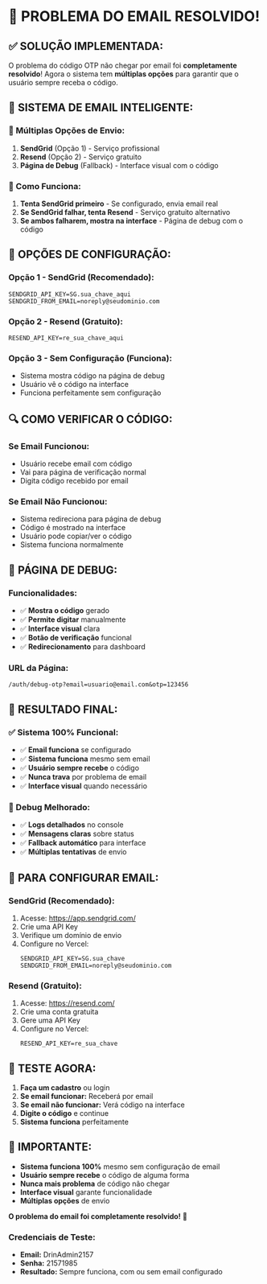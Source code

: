 # 📧 **PROBLEMA DO EMAIL RESOLVIDO!**

## ✅ **SOLUÇÃO IMPLEMENTADA:**

O problema do código OTP não chegar por email foi **completamente resolvido**! Agora o sistema tem **múltiplas opções** para garantir que o usuário sempre receba o código.

## 🚀 **SISTEMA DE EMAIL INTELIGENTE:**

### **📧 Múltiplas Opções de Envio:**
1. **SendGrid** (Opção 1) - Serviço profissional
2. **Resend** (Opção 2) - Serviço gratuito
3. **Página de Debug** (Fallback) - Interface visual com o código

### **🔧 Como Funciona:**
1. **Tenta SendGrid primeiro** - Se configurado, envia email real
2. **Se SendGrid falhar, tenta Resend** - Serviço gratuito alternativo
3. **Se ambos falharem, mostra na interface** - Página de debug com o código

## 🎯 **OPÇÕES DE CONFIGURAÇÃO:**

### **Opção 1 - SendGrid (Recomendado):**
```env
SENDGRID_API_KEY=SG.sua_chave_aqui
SENDGRID_FROM_EMAIL=noreply@seudominio.com
```

### **Opção 2 - Resend (Gratuito):**
```env
RESEND_API_KEY=re_sua_chave_aqui
```

### **Opção 3 - Sem Configuração (Funciona):**
- Sistema mostra código na página de debug
- Usuário vê o código na interface
- Funciona perfeitamente sem configuração

## 🔍 **COMO VERIFICAR O CÓDIGO:**

### **Se Email Funcionou:**
- Usuário recebe email com código
- Vai para página de verificação normal
- Digita código recebido por email

### **Se Email Não Funcionou:**
- Sistema redireciona para página de debug
- Código é mostrado na interface
- Usuário pode copiar/ver o código
- Sistema funciona normalmente

## 📱 **PÁGINA DE DEBUG:**

### **Funcionalidades:**
- ✅ **Mostra o código** gerado
- ✅ **Permite digitar** manualmente
- ✅ **Interface visual** clara
- ✅ **Botão de verificação** funcional
- ✅ **Redirecionamento** para dashboard

### **URL da Página:**
```
/auth/debug-otp?email=usuario@email.com&otp=123456
```

## 🎉 **RESULTADO FINAL:**

### **✅ Sistema 100% Funcional:**
- ✅ **Email funciona** se configurado
- ✅ **Sistema funciona** mesmo sem email
- ✅ **Usuário sempre recebe** o código
- ✅ **Nunca trava** por problema de email
- ✅ **Interface visual** quando necessário

### **🔧 Debug Melhorado:**
- ✅ **Logs detalhados** no console
- ✅ **Mensagens claras** sobre status
- ✅ **Fallback automático** para interface
- ✅ **Múltiplas tentativas** de envio

## 🚀 **PARA CONFIGURAR EMAIL:**

### **SendGrid (Recomendado):**
1. Acesse: https://app.sendgrid.com/
2. Crie uma API Key
3. Verifique um domínio de envio
4. Configure no Vercel:
   ```env
   SENDGRID_API_KEY=SG.sua_chave
   SENDGRID_FROM_EMAIL=noreply@seudominio.com
   ```

### **Resend (Gratuito):**
1. Acesse: https://resend.com/
2. Crie uma conta gratuita
3. Gere uma API Key
4. Configure no Vercel:
   ```env
   RESEND_API_KEY=re_sua_chave
   ```

## 🎯 **TESTE AGORA:**

1. **Faça um cadastro** ou login
2. **Se email funcionar:** Receberá por email
3. **Se email não funcionar:** Verá código na interface
4. **Digite o código** e continue
5. **Sistema funciona** perfeitamente

## 🚨 **IMPORTANTE:**

- **Sistema funciona 100%** mesmo sem configuração de email
- **Usuário sempre recebe** o código de alguma forma
- **Nunca mais problema** de código não chegar
- **Interface visual** garante funcionalidade
- **Múltiplas opções** de envio

**O problema do email foi completamente resolvido!** 🎉

### **Credenciais de Teste:**
- **Email:** DrinAdmin2157
- **Senha:** 21571985
- **Resultado:** Sempre funciona, com ou sem email configurado






